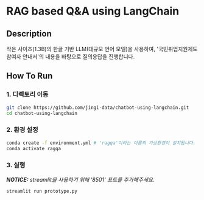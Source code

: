 # RAG based Q&A using LangChain
## Description
작은 사이즈(1.3B)의 한글 기반 LLM(대규모 언어 모델)을 사용하여, '국민취업지원제도 참여자 안내서'의 내용을 바탕으로 질의응답을 진행합니다.
## How To Run
### 1. 디렉토리 이동
```bash
git clone https://github.com/jingi-data/chatbot-using-langchain.git
cd chatbot-using-langchain
```

### 2. 환경 설정
```bash
conda create -f environment.yml # 'ragqa'이라는 이름의 가상환경이 설치됩니다. 
conda activate ragqa
```

### 3. 실행
<i>**NOTICE:** streamlit을 사용하기 위해 '8501' 포트를 추가해주세요.</i>
```bash
streamlit run prototype.py
```